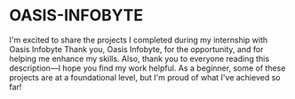 # OASIS-INFOBYTE
I'm excited to share the projects I completed during my internship with Oasis Infobyte
Thank you, Oasis Infobyte, for the opportunity, and for helping me enhance my skills. Also, thank you to everyone reading this description—I hope you find my work helpful.
As a beginner, some of these projects are at a foundational level, but I'm proud of what I've achieved so far!
